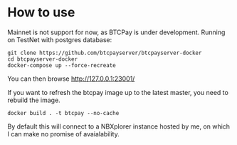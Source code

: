 # How to use

Mainnet is not support for now, as BTCPay is under development.
Running on TestNet with postgres database:

```
git clone https://github.com/btcpayserver/btcpayserver-docker
cd btcpayserver-docker
docker-compose up --force-recreate
```

You can then browse http://127.0.0.1:23001/

If you want to refresh the btcpay image up to the latest master, you need to rebuild the image.

```
docker build . -t btcpay --no-cache
```

By default this will connect to a NBXplorer instance hosted by me, on which I can make no promise of avaialability.

